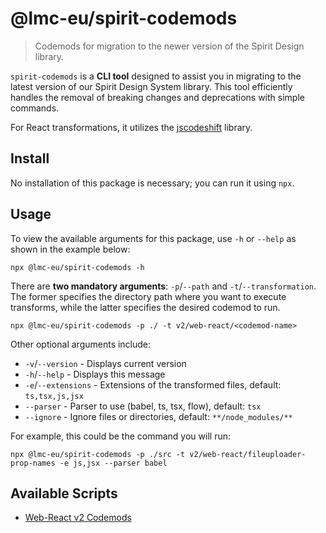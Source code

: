 # @lmc-eu/spirit-codemods

> Codemods for migration to the newer version of the Spirit Design library.

`spirit-codemods` is a **CLI tool** designed to assist you in migrating to the latest version of our Spirit Design System library. This tool efficiently handles the removal of breaking changes and deprecations with simple commands.

For React transformations, it utilizes the [jscodeshift][jscodeshift] library.

## Install

No installation of this package is necessary; you can run it using `npx`.

## Usage

To view the available arguments for this package, use `-h` or `--help` as shown in the example below:

```shell
npx @lmc-eu/spirit-codemods -h
```

There are **two mandatory arguments**: `-p`/`--path` and `-t`/`--transformation`.
The former specifies the directory path where you want to execute transforms, while the latter specifies the desired codemod to run.

```shell
npx @lmc-eu/spirit-codemods -p ./ -t v2/web-react/<codemod-name>
```

Other optional arguments include:

- `-v`/`--version` - Displays current version
- `-h`/`--help` - Displays this message
- `-e`/`--extensions` - Extensions of the transformed files, default: `ts,tsx,js,jsx`
- `--parser` - Parser to use (babel, ts, tsx, flow), default: `tsx`
- `--ignore` - Ignore files or directories, default: `**/node_modules/**`

For example, this could be the command you will run:

```shell
npx @lmc-eu/spirit-codemods -p ./src -t v2/web-react/fileuploader-prop-names -e js,jsx --parser babel
```

## Available Scripts

- [Web-React v2 Codemods](https://github.com/lmc-eu/spirit-design-system/blob/main/packages/codemods/src/transforms/v2/web-react/README.md)

[jscodeshift]: https://github.com/facebook/jscodeshift
